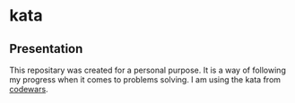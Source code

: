 # kata
## Presentation 
This repositary was created for a personal purpose. It is a way of following my progress when it comes to problems solving. 
I am using the kata from <a href='https://www.codewars.com'>codewars</a>. 
